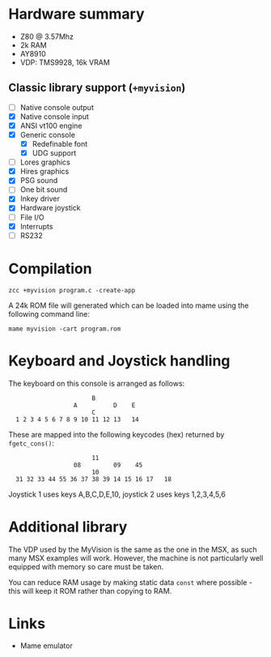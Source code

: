 # Hardware summary

* Z80 @ 3.57Mhz
* 2k RAM
* AY8910
* VDP: TMS9928, 16k VRAM

## Classic library support (`+myvision`)

* [ ] Native console output
* [x] Native console input
* [x] ANSI vt100 engine
* [x] Generic console
    * [x] Redefinable font 
    * [x] UDG support
* [ ] Lores graphics
* [x] Hires graphics
* [x] PSG sound
* [ ] One bit sound
* [x] Inkey driver
* [x] Hardware joystick
* [ ] File I/O
* [x] Interrupts
* [ ] RS232

# Compilation

    zcc +myvision program.c -create-app

A 24k ROM file will generated which can be loaded into mame using the following command line:

    mame myvision -cart program.rom

# Keyboard and Joystick handling

The keyboard on this console is arranged as follows:

```
                       B
                  A          D    E
                       C
  1 2 3 4 5 6 7 8 9 10 11 12 13   14
```

These are mapped into the following keycodes (hex) returned by `fgetc_cons()`:

```
                       11
                  08         09    45
                       10
  31 32 33 44 55 36 37 38 39 14 15 16 17   18
```

Joystick 1 uses keys A,B,C,D,E,10, joystick 2 uses keys 1,2,3,4,5,6

# Additional library

The VDP used by the MyVision is the same as the one in the MSX, as such many MSX examples will work. However, the machine is not particularly well equipped with memory so care must be taken.

You can reduce RAM usage by making static data `const` where possible - this will keep it ROM rather than copying to RAM.

# Links

* Mame emulator